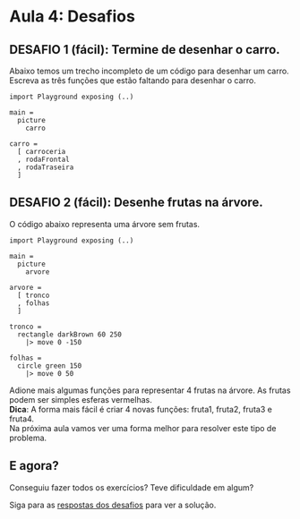 # Aula 4: Desafios

## DESAFIO 1 (fácil): Termine de desenhar o carro.

Abaixo temos um trecho incompleto de um
código para desenhar um carro.  
Escreva as três funções que estão faltando
para desenhar o carro.

```
import Playground exposing (..)

main =
  picture
    carro

carro =
  [ carroceria
  , rodaFrontal
  , rodaTraseira
  ]
```

## DESAFIO 2 (fácil): Desenhe frutas na árvore.

O código abaixo representa uma árvore sem frutas.

```
import Playground exposing (..)

main =
  picture
    arvore

arvore =
  [ tronco
  , folhas
  ]

tronco =
  rectangle darkBrown 60 250
    |> move 0 -150

folhas =
  circle green 150
    |> move 0 50
```

Adione mais algumas funções para representar
4 frutas na árvore. As frutas podem ser simples
esferas vermelhas.  
__Dica__: A forma mais fácil é criar 4 novas
funções: fruta1, fruta2, fruta3 e fruta4.  
Na próxima aula vamos ver uma forma melhor
para resolver este tipo de problema.  

## E agora?

Conseguiu fazer todos os exercícios? Teve dificuldade em algum?

Siga para as [respostas dos desafios](/aula_4_desafios_respostas.html)
para ver a solução.
